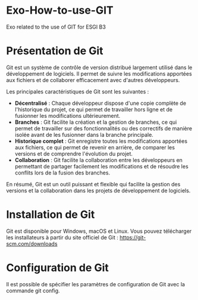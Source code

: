 # Exo-How-to-use-GIT
Exo related to the use of GIT for ESGI B3

# Présentation de Git

Git est un système de contrôle de version distribué largement utilisé dans le développement de logiciels. Il permet de suivre les modifications apportées aux fichiers et de collaborer efficacement avec d'autres développeurs.

Les principales caractéristiques de Git sont les suivantes :

- **Décentralisé** : Chaque développeur dispose d'une copie complète de l'historique du projet, ce qui permet de travailler hors ligne et de fusionner les modifications ultérieurement.
- **Branches** : Git facilite la création et la gestion de branches, ce qui permet de travailler sur des fonctionnalités ou des correctifs de manière isolée avant de les fusionner dans la branche principale.
- **Historique complet** : Git enregistre toutes les modifications apportées aux fichiers, ce qui permet de revenir en arrière, de comparer les versions et de comprendre l'évolution du projet.
- **Collaboration** : Git facilite la collaboration entre les développeurs en permettant de partager facilement les modifications et de résoudre les conflits lors de la fusion des branches.

En résumé, Git est un outil puissant et flexible qui facilite la gestion des versions et la collaboration dans les projets de développement de logiciels.

# Installation de Git

Git est disponible pour Windows, macOS et Linux. Vous pouvez télécharger les installateurs à partir du site officiel de Git : https://git-scm.com/downloads

# Configuration de Git

Il est possible de spécifier les paramètres de configuration de Git avec la commande git config.